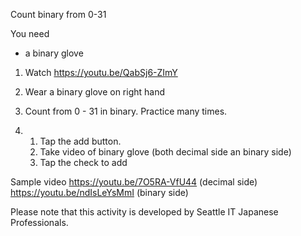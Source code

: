 Count binary from 0-31

 You need
* a binary glove

1. Watch https://youtu.be/QabSj6-ZImY

2. Wear a binary glove on right hand

3. Count from 0 - 31 in binary. Practice many times.

4.
    1. Tap the add button.
    2. Take video of binary glove (both decimal side an binary side)
    3. Tap the check to add

Sample video
https://youtu.be/7O5RA-VfU44 (decimal side)
https://youtu.be/ndIsLeYsMmI (binary side)

Please note that this activity is developed by Seattle IT Japanese Professionals.
